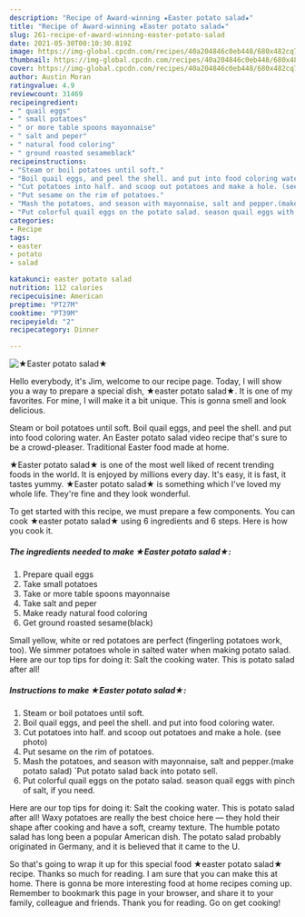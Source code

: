 ```yaml
---
description: "Recipe of Award-winning ★Easter potato salad★"
title: "Recipe of Award-winning ★Easter potato salad★"
slug: 261-recipe-of-award-winning-easter-potato-salad
date: 2021-05-30T00:10:30.819Z
image: https://img-global.cpcdn.com/recipes/40a204846c0eb448/680x482cq70/easter-potato-salad-recipe-main-photo.jpg
thumbnail: https://img-global.cpcdn.com/recipes/40a204846c0eb448/680x482cq70/easter-potato-salad-recipe-main-photo.jpg
cover: https://img-global.cpcdn.com/recipes/40a204846c0eb448/680x482cq70/easter-potato-salad-recipe-main-photo.jpg
author: Austin Moran
ratingvalue: 4.9
reviewcount: 31469
recipeingredient:
- " quail eggs"
- " small potatoes"
- " or more table spoons mayonnaise"
- " salt and peper"
- " natural food coloring"
- " ground roasted sesameblack"
recipeinstructions:
- "Steam or boil potatoes until soft."
- "Boil quail eggs, and peel the shell. and put into food coloring water."
- "Cut potatoes into half. and scoop out potatoes and make a hole. (see photo)"
- "Put sesame on the rim of potatoes."
- "Mash the potatoes, and season with mayonnaise, salt and pepper.(make potato salad) `Put potato salad back into potato sell."
- "Put colorful quail eggs on the potato salad. season quail eggs with pinch of salt, if you need."
categories:
- Recipe
tags:
- easter
- potato
- salad

katakunci: easter potato salad 
nutrition: 112 calories
recipecuisine: American
preptime: "PT27M"
cooktime: "PT39M"
recipeyield: "2"
recipecategory: Dinner

---
```



![★Easter potato salad★](https://img-global.cpcdn.com/recipes/40a204846c0eb448/680x482cq70/easter-potato-salad-recipe-main-photo.jpg)

Hello everybody, it's Jim, welcome to our recipe page. Today, I will show you a way to prepare a special dish, ★easter potato salad★. It is one of my favorites. For mine, I will make it a bit unique. This is gonna smell and look delicious.

Steam or boil potatoes until soft. Boil quail eggs, and peel the shell. and put into food coloring water. An Easter potato salad video recipe that&#39;s sure to be a crowd-pleaser. Traditional Easter food made at home.

★Easter potato salad★ is one of the most well liked of recent trending foods in the world. It is enjoyed by millions every day. It's easy, it is fast, it tastes yummy. ★Easter potato salad★ is something which I've loved my whole life. They're fine and they look wonderful.


To get started with this recipe, we must prepare a few components. You can cook ★easter potato salad★ using 6 ingredients and 6 steps. Here is how you cook it.

<!--inarticleads1-->

##### The ingredients needed to make ★Easter potato salad★:

1. Prepare  quail eggs
1. Take  small potatoes
1. Take  or more table spoons mayonnaise
1. Take  salt and peper
1. Make ready  natural food coloring
1. Get  ground roasted sesame(black)


Small yellow, white or red potatoes are perfect (fingerling potatoes work, too). We simmer potatoes whole in salted water when making potato salad. Here are our top tips for doing it: Salt the cooking water. This is potato salad after all! 

<!--inarticleads2-->

##### Instructions to make ★Easter potato salad★:

1. Steam or boil potatoes until soft.
1. Boil quail eggs, and peel the shell. and put into food coloring water.
1. Cut potatoes into half. and scoop out potatoes and make a hole. (see photo)
1. Put sesame on the rim of potatoes.
1. Mash the potatoes, and season with mayonnaise, salt and pepper.(make potato salad) `Put potato salad back into potato sell.
1. Put colorful quail eggs on the potato salad. season quail eggs with pinch of salt, if you need.


Here are our top tips for doing it: Salt the cooking water. This is potato salad after all! Waxy potatoes are really the best choice here — they hold their shape after cooking and have a soft, creamy texture. The humble potato salad has long been a popular American dish. The potato salad probably originated in Germany, and it is believed that it came to the U. 

So that's going to wrap it up for this special food ★easter potato salad★ recipe. Thanks so much for reading. I am sure that you can make this at home. There is gonna be more interesting food at home recipes coming up. Remember to bookmark this page in your browser, and share it to your family, colleague and friends. Thank you for reading. Go on get cooking!
